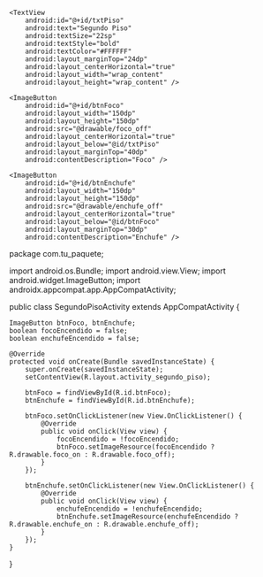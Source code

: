 <?xml version="1.0" encoding="utf-8"?>
<RelativeLayout xmlns:android="http://schemas.android.com/apk/res/android"
    android:layout_width="match_parent"
    android:layout_height="match_parent"
    android:background="@drawable/fondo_cocina">

    <TextView
        android:id="@+id/txtPiso"
        android:text="Segundo Piso"
        android:textSize="22sp"
        android:textStyle="bold"
        android:textColor="#FFFFFF"
        android:layout_marginTop="24dp"
        android:layout_centerHorizontal="true"
        android:layout_width="wrap_content"
        android:layout_height="wrap_content" />

    <ImageButton
        android:id="@+id/btnFoco"
        android:layout_width="150dp"
        android:layout_height="150dp"
        android:src="@drawable/foco_off"
        android:layout_centerHorizontal="true"
        android:layout_below="@id/txtPiso"
        android:layout_marginTop="40dp"
        android:contentDescription="Foco" />

    <ImageButton
        android:id="@+id/btnEnchufe"
        android:layout_width="150dp"
        android:layout_height="150dp"
        android:src="@drawable/enchufe_off"
        android:layout_centerHorizontal="true"
        android:layout_below="@id/btnFoco"
        android:layout_marginTop="30dp"
        android:contentDescription="Enchufe" />

</RelativeLayout>

package com.tu_paquete;

import android.os.Bundle;
import android.view.View;
import android.widget.ImageButton;
import androidx.appcompat.app.AppCompatActivity;

public class SegundoPisoActivity extends AppCompatActivity {

    ImageButton btnFoco, btnEnchufe;
    boolean focoEncendido = false;
    boolean enchufeEncendido = false;

    @Override
    protected void onCreate(Bundle savedInstanceState) {
        super.onCreate(savedInstanceState);
        setContentView(R.layout.activity_segundo_piso);

        btnFoco = findViewById(R.id.btnFoco);
        btnEnchufe = findViewById(R.id.btnEnchufe);

        btnFoco.setOnClickListener(new View.OnClickListener() {
            @Override
            public void onClick(View view) {
                focoEncendido = !focoEncendido;
                btnFoco.setImageResource(focoEncendido ? R.drawable.foco_on : R.drawable.foco_off);
            }
        });

        btnEnchufe.setOnClickListener(new View.OnClickListener() {
            @Override
            public void onClick(View view) {
                enchufeEncendido = !enchufeEncendido;
                btnEnchufe.setImageResource(enchufeEncendido ? R.drawable.enchufe_on : R.drawable.enchufe_off);
            }
        });
    }
}
